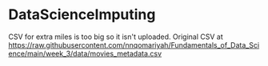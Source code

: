 # DataScienceImputing
CSV for extra miles is too big so it isn't uploaded. 
Original CSV at https://raw.githubusercontent.com/nnqomariyah/Fundamentals_of_Data_Science/main/week_3/data/movies_metadata.csv
